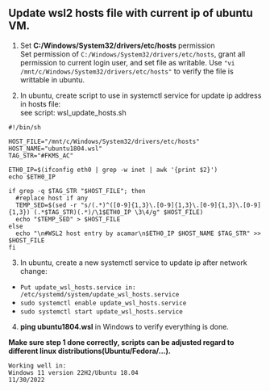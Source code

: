 ## Update wsl2 hosts file with current ip of ubuntu VM.
1. Set **C:/Windows/System32/drivers/etc/hosts** permission  
Set permission of ```C:/Windows/System32/drivers/etc/hosts```, grant all permission to current login user, 
and set file as writable. Use ```"vi /mnt/c/Windows/System32/drivers/etc/hosts"``` to verify the file is writtable in ubuntu.

2. In ubuntu, create script to use in systemctl service for update ip address in hosts file:  
see script: wsl_update_hosts.sh  
```
#!/bin/sh

HOST_FILE="/mnt/c/Windows/System32/drivers/etc/hosts"
HOST_NAME="ubuntu1804.wsl"
TAG_STR="#FKMS_AC"

ETH0_IP=$(ifconfig eth0 | grep -w inet | awk '{print $2}')
echo $ETH0_IP

if grep -q $TAG_STR "$HOST_FILE"; then
  #replace host if any
  TEMP_SED=$(sed -r "s/(.*)^([0-9]{1,3}\.[0-9]{1,3}\.[0-9]{1,3}\.[0-9]{1,3}) (.*$TAG_STR)(.*)/\1$ETH0_IP \3\4/g" $HOST_FILE)
  echo "$TEMP_SED" > $HOST_FILE
else
  echo "\n#WSL2 host entry by acamar\n$ETH0_IP $HOST_NAME $TAG_STR" >>  $HOST_FILE
fi
```

3. In ubuntu, create a new systemctl service to update ip after network change:  
- ```Put update_wsl_hosts.service in: /etc/systemd/system/update_wsl_hosts.service```
- ```sudo systemctl enable update_wsl_hosts.service```
- ```sudo systemctl start update_wsl_hosts.service```

4. **ping ubuntu1804.wsl** in Windows to verify everything is done.  

**Make sure step 1 done correctly, scripts can be adjusted regard to different linux distributions(Ubuntu/Fedora/...).**

```
Working well in:
Windows 11 version 22H2/Ubuntu 18.04
11/30/2022
```
